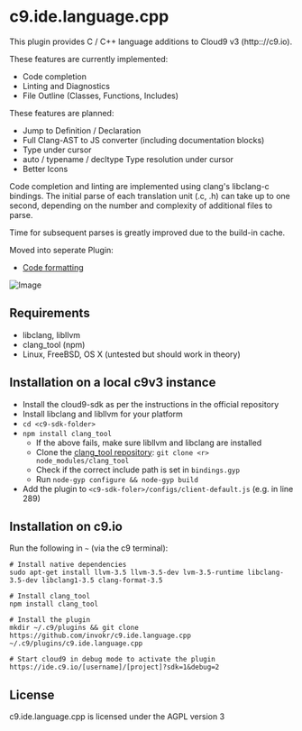 c9.ide.language.cpp
===================

This plugin provides C / C++ language additions to Cloud9 v3 (http:://c9.io).

These features are currently implemented:

 * Code completion
 * Linting and Diagnostics
 * File Outline (Classes, Functions, Includes)

These features are planned:

 * Jump to Definition / Declaration
 * Full Clang-AST to JS converter (including documentation blocks)
 * Type under cursor
 * auto / typename / decltype Type resolution under cursor
 * Better Icons

Code completion and linting are implemented using clang's libclang-c bindings.
The initial parse of each translation unit (.c, .h) can take up to one second,
depending on the number and complexity of additional files to parse.

Time for subsequent parses is greatly improved due to the build-in cache.

Moved into seperate Plugin:
  * [Code formatting](https://github.com/invokr/c9.ide.format.clang)

![Image](https://raw.github.com/invokr/c9.ide.language.cpp/master/screenshot.png)

Requirements
------------

 * libclang, libllvm
 * clang_tool (npm)
 * Linux, FreeBSD, OS X (untested but should work in theory)

Installation on a local c9v3 instance
-------------------------------------

 * Install the cloud9-sdk as per the instructions in the official repository
 * Install libclang and libllvm for your platform
 * `cd <c9-sdk-folder>`
 * `npm install clang_tool`
   * If the above fails, make sure libllvm and libclang are installed
   * Clone the [clang_tool repository](https://github.com/invokr/clang_tool): `git clone <r> node_modules/clang_tool`
   * Check if the correct include path is set in `bindings.gyp`
   * Run `node-gyp configure && node-gyp build`
 * Add the plugin to `<c9-sdk-foler>/configs/client-default.js` (e.g. in line 289)

Installation on c9.io
---------------------

Run the following in `~` (via the c9 terminal):

    # Install native dependencies
    sudo apt-get install llvm-3.5 llvm-3.5-dev lvm-3.5-runtime libclang-3.5-dev libclang1-3.5 clang-format-3.5

    # Install clang_tool
    npm install clang_tool

    # Install the plugin
    mkdir ~/.c9/plugins && git clone https://github.com/invokr/c9.ide.language.cpp ~/.c9/plugins/c9.ide.language.cpp

    # Start cloud9 in debug mode to activate the plugin
    https://ide.c9.io/[username]/[project]?sdk=1&debug=2

License
-------

c9.ide.language.cpp is licensed under the AGPL version 3